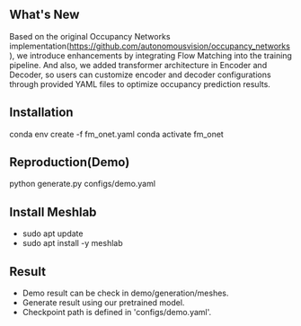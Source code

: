 ## What's New
Based on the original Occupancy Networks implementation(https://github.com/autonomousvision/occupancy_networks), we introduce enhancements by integrating Flow Matching into the training pipeline. And also, we added transformer architecture in Encoder and Decoder, so users can customize encoder and decoder configurations through provided YAML files to optimize occupancy prediction results. 

## Installation
conda env create -f fm_onet.yaml
conda activate fm_onet

## Reproduction(Demo)
python generate.py configs/demo.yaml

## Install Meshlab
- sudo apt update
- sudo apt install -y meshlab

## Result
- Demo result can be check in demo/generation/meshes.
- Generate result using our pretrained model.
- Checkpoint path is defined in 'configs/demo.yaml'.



